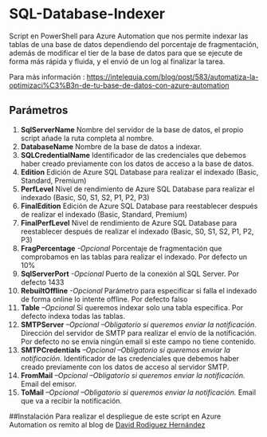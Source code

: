 # SQL-Database-Indexer
Script en PowerShell para Azure Automation que nos permite indexar las tablas de una base de datos dependiendo del porcentaje de fragmentación, además de modificar el tier de la base de datos para que se ejecute de forma más rápida y fluida, y el envió de un log al finalizar la tarea.

Para más información : https://intelequia.com/blog/post/583/automatiza-la-optimizaci%C3%B3n-de-tu-base-de-datos-con-azure-automation

## Parámetros
1.	__SqlServerName__
Nombre del servidor de la base de datos, el propio script añade la ruta completa al nombre.
2.	__DatabaseName__
Nombre de la base de datos a indexar.
3.	__SQLCredentialName__
Identificador de las credenciales que debemos haber creado previamente con los datos de acceso a la base de datos.
4.	__Edition__
Edición de Azure SQL Database para realizar el indexado (Basic, Standard, Premium)
5.	__PerfLevel__
Nivel de rendimiento de Azure SQL Database para realizar el indexado (Basic, S0, S1, S2, P1, P2, P3)
6.	__FinalEdition__
Edición de Azure SQL Database para reestablecer después de realizar el indexado (Basic, Standard, Premium)
7.	__FinalPerfLevel__
Nivel de rendimiento de Azure SQL Database para reestablecer después de realizar el indexado (Basic, S0, S1, S2, P1, P2, P3)
8.	__FragPercentage__ _-Opcional_
Porcentaje de fragmentación que comprobamos en las tablas para realizar el indexado. Por defecto un 10%
9.	__SqlServerPort__ _-Opcional_
Puerto de la conexión al SQL Server. Por defecto 1433
10.	__RebuiltOffline__ _-Opcional_
Parámetro para especificar si falla el indexado de forma online lo intente offline. Por defecto falso
11.	__Table__ _–Opcional_
Si queremos indexar solo una tabla especifica. Por defecto indexa todas las tablas.
12.	__SMTPServer__ _–Opcional –Obligatorio si queremos enviar la notificación._
Dirección del servidor de SMTP para realizar el envío de la notificación. Por defecto no se envía ningún email si este campo no tiene contenido.
13.	__SMTPCredentials__ _–Opcional –Obligatorio si queremos enviar la notificación._
Identificador de las credenciales que debemos haber creado previamente con los datos de acceso al servidor SMTP.
14.	__FromMail__ _–Opcional –Obligatorio si queremos enviar la notificación._
Email del emisor.
15.	__ToMail__ _–Opcional –Obligatorio si queremos enviar la notificación._
Email que va a recibir la notificación.

##Instalación
Para realizar el despliegue de este script en Azure Automation os remito al blog de [David Rodiguez Hernández](http://davidjrh.intelequia.com/2015/10/rebuilding-sql-database-indexes-using.html)
